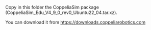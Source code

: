 Copy in this folder the CoppeliaSim package (CoppeliaSim_Edu_V4_9_0_rev0_Ubuntu22_04.tar.xz).

You can download it from https://downloads.coppeliarobotics.com
